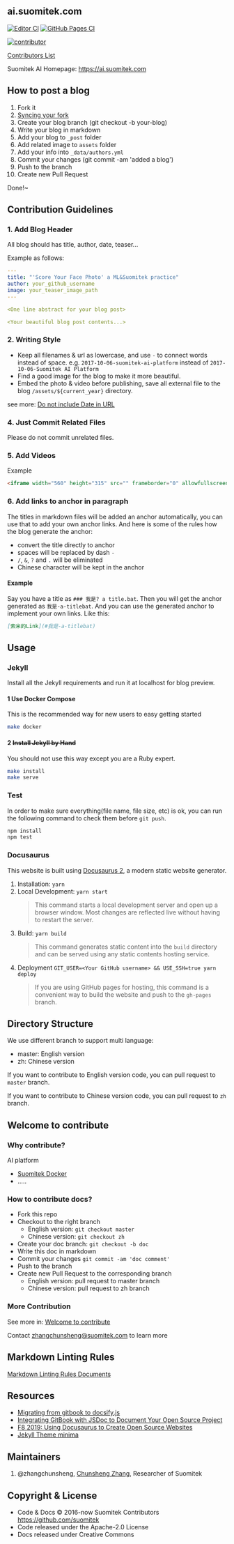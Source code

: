 ## ai.suomitek.com

[![Editor CI](https://github.com/suomitek/suomitek.github.io/workflows/Editor%20CI/badge.svg)](https://github.com/suomitek/suomitek.github.io/actions?query=workflow%3A%22Editor+CI%22)
[![GitHub Pages CI](https://github.com/suomitek/suomitek.github.io/workflows/GitHub%20Pages%20CI/badge.svg)](https://github.com/suomitek/suomitek.github.io/actions?query=workflow%3A%22GitHub+Pages+CI%22)

[![contributor](https://sourcerer.io/fame/zhangchunsheng/suomitek/suomitek.github.io/images/0)](https://sourcerer.io/fame/zhangchunsheng/suomitek/suomitek.github.io/links/0)

[Contributors List](https://github.com/suomitek/suomitek.github.io/wiki/Contributors)

Suomitek AI Homepage: <https://ai.suomitek.com>

## How to post a blog

1. Fork it
1. [Syncing your fork](https://help.github.com/cn/github/collaborating-with-issues-and-pull-requests/syncing-a-fork)
1. Create your blog branch (git checkout -b your-blog)
1. Write your blog in markdown
1. Add your blog to `_post` folder
1. Add related image to `assets` folder
1. Add your info into `_data/authors.yml`
1. Commit your changes (git commit -am 'added a blog')
1. Push to the branch
1. Create new Pull Request

Done!~

## Contribution Guidelines

### 1. Add Blog Header

All blog should has title, author, date, teaser...

Example as follows:

```yaml
---
title: "'Score Your Face Photo' a ML&Suomitek practice"
author: your_github_username
image: your_teaser_image_path
---

<One line abstract for your blog post>

<Your beautiful blog post contents...>
```

### 2. Writing Style

- Keep all filenames & url as lowercase, and use `-` to connect words instead of space. e.g. `2017-10-06-suomitek-ai-platform` instead of `2017-10-06-Suomitek AI Platform`
- Find a good image for the blog to make it more beautiful.
- Embed the photo & video before publishing, save all external file to the blog `/assets/${current_year}` directory.

see more: [Do not include Date in URL](https://github.com/suomitek/suomitek.github.io/issues/1)

### 4. Just Commit Related Files

Please do not commit unrelated files.

### 5. Add Videos

Example

```html
<iframe width="560" height="315" src="" frameborder="0" allowfullscreen></iframe>
```

### 6. Add links to anchor in paragraph

The titles in markdown files will be added an anchor automatically, you can use that to add your own anchor links. And here is some of the rules how the blog generate the anchor:

- convert the title directly to anchor
- spaces will be replaced by dash `-`
- `/`, `&`, `?` and `.` will be eliminated
- Chinese character will be kept in the anchor

#### Example

Say you have a title as `### 我是? a title.bat`. Then you will get the anchor generated as `我是-a-titlebat`. And you can use the generated anchor to implement your own links. Like this:

```markdown
[索米的Link](#我是-a-titlebat)
```

## Usage

### Jekyll

Install all the Jekyll requirements and run it at localhost for blog preview.

#### 1 Use Docker Compose

This is the recommended way for new users to easy getting started

```sh
make docker
```

#### 2 ~~Install Jekyll by Hand~~

You should not use this way except you are a Ruby expert.

```sh
make install
make serve
```

### Test

In order to make sure everything(file name, file size, etc) is ok, you can run the following command to check them before `git push`.

```sh
npm install
npm test
```

### Docusaurus

This website is built using [Docusaurus 2](https://v2.docusaurus.io/), a modern static website generator.

1. Installation: `yarn`
1. Local Development: `yarn start`
    > This command starts a local development server and open up a browser window. Most changes are reflected live without having to restart the server.
1. Build: `yarn build`
    > This command generates static content into the `build` directory and can be served using any static contents hosting service.
1. Deployment `GIT_USER=<Your GitHub username> && USE_SSH=true yarn deploy`
    > If you are using GitHub pages for hosting, this command is a convenient way to build the website and push to the `gh-pages` branch.

## Directory Structure

We use different branch to support multi language:

- master: English version
- zh: Chinese version

If you want to contribute to English version code, you can pull request to `master` branch.

If you want to contribute to Chinese version code, you can pull request to `zh` branch.

## Welcome to contribute

### Why contribute?

AI platform

- [Suomitek Docker](https://suomitek.github.io/2020/08/14/suomitek-docker/)
- .....

### How to contribute docs?

- Fork this repo
- Checkout to the right branch
  - English version: `git checkout master`
  - Chinese version: `git checkout zh`
- Create your doc branch: `git checkout -b doc`
- Write this doc in markdown
- Commit your changes `git commit -am 'doc comment'`
- Push to the branch
- Create new Pull Request to the corresponding branch
  - English version: pull request to master branch
  - Chinese version: pull request to zh branch

### More Contribution

See more in: [Welcome to contribute](https://suomitek.github.io/docs/welcome-to-contribute)

Contact zhangchunsheng@suomitek.com to learn more

## Markdown Linting Rules

[Markdown Linting Rules Documents](https://github.com/DavidAnson/markdownlint/blob/master/doc/Rules.md)

## Resources

- [Migrating from gitbook to docsify.js](https://timdams.com/2019/05/02/migrating-from-gitbook-to-docsify-js/)
- [Integrating GitBook with JSDoc to Document Your Open Source Project](https://gist.github.com/KevinAst/7e12648245ff2a8e9c1557135014b933)
- [F8 2019: Using Docusaurus to Create Open Source Websites](https://www.youtube.com/watch?v=QcGJsf6mgZE)
- [Jekyll Theme minima](https://github.com/jekyll/minima)

## Maintainers

1. @zhangchunsheng, [Chunsheng Zhang](https://github.com/zhangchunsheng), Researcher of Suomitek

## Copyright & License

- Code & Docs © 2016-now Suomitek Contributors <https://github.com/suomitek>
- Code released under the Apache-2.0 License
- Docs released under Creative Commons
